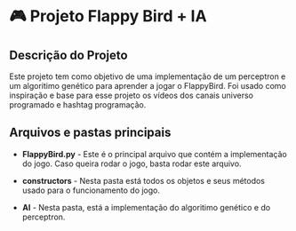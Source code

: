 # 🎮 Projeto Flappy Bird + IA

## Descrição do Projeto
Este projeto tem como objetivo de uma implementação de um perceptron e um algoritimo genético para aprender a jogar o FlappyBird.
Foi usado como inspiração e base para esse projeto os vídeos dos canais universo programado e hashtag programação.

## Arquivos e pastas principais
- **FlappyBird.py** - Este é o principal arquivo que contém a implementação do jogo. Caso queira rodar o jogo, basta rodar este arquivo.

- **constructors** - Nesta pasta está todos os objetos e seus métodos usado para o funcionamento do jogo.

- **AI** - Nesta pasta, está a implementação do algoritimo genético e do perceptron.


